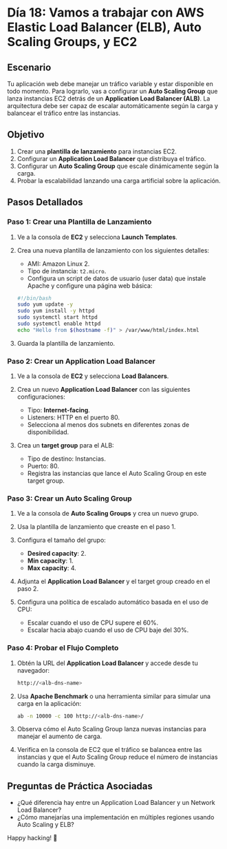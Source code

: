 # Día 18: Vamos a trabajar con AWS Elastic Load Balancer (ELB), Auto Scaling Groups, y EC2

## Escenario

Tu aplicación web debe manejar un tráfico variable y estar disponible en todo momento. Para lograrlo, vas a configurar un **Auto Scaling Group** que lanza instancias EC2 detrás de un **Application Load Balancer (ALB)**. La arquitectura debe ser capaz de escalar automáticamente según la carga y balancear el tráfico entre las instancias.

## Objetivo

1. Crear una **plantilla de lanzamiento** para instancias EC2.
2. Configurar un **Application Load Balancer** que distribuya el tráfico.
3. Configurar un **Auto Scaling Group** que escale dinámicamente según la carga.
4. Probar la escalabilidad lanzando una carga artificial sobre la aplicación.

## Pasos Detallados

### Paso 1: Crear una Plantilla de Lanzamiento

1. Ve a la consola de **EC2** y selecciona **Launch Templates**.
2. Crea una nueva plantilla de lanzamiento con los siguientes detalles:

   - AMI: Amazon Linux 2.
   - Tipo de instancia: `t2.micro`.
   - Configura un script de datos de usuario (user data) que instale Apache y configure una página web básica:

   ```bash
   #!/bin/bash
   sudo yum update -y
   sudo yum install -y httpd
   sudo systemctl start httpd
   sudo systemctl enable httpd
   echo "Hello from $(hostname -f)" > /var/www/html/index.html
   ```

3. Guarda la plantilla de lanzamiento.

### Paso 2: Crear un Application Load Balancer

1. Ve a la consola de **EC2** y selecciona **Load Balancers**.
2. Crea un nuevo **Application Load Balancer** con las siguientes configuraciones:

   - Tipo: **Internet-facing**.
   - Listeners: HTTP en el puerto 80.
   - Selecciona al menos dos subnets en diferentes zonas de disponibilidad.

3. Crea un **target group** para el ALB:

   - Tipo de destino: Instancias.
   - Puerto: 80.
   - Registra las instancias que lance el Auto Scaling Group en este target group.

### Paso 3: Crear un Auto Scaling Group

1. Ve a la consola de **Auto Scaling Groups** y crea un nuevo grupo.
2. Usa la plantilla de lanzamiento que creaste en el paso 1.
3. Configura el tamaño del grupo:

   - **Desired capacity**: 2.
   - **Min capacity**: 1.
   - **Max capacity**: 4.

4. Adjunta el **Application Load Balancer** y el target group creado en el paso 2.
5. Configura una política de escalado automático basada en el uso de CPU:

   - Escalar cuando el uso de CPU supere el 60%.
   - Escalar hacia abajo cuando el uso de CPU baje del 30%.

### Paso 4: Probar el Flujo Completo

1. Obtén la URL del **Application Load Balancer** y accede desde tu navegador:

    ```bash
    http://<alb-dns-name>
    ```

2. Usa **Apache Benchmark** o una herramienta similar para simular una carga en la aplicación:

    ```bash
    ab -n 10000 -c 100 http://<alb-dns-name>/
    ```

3. Observa cómo el Auto Scaling Group lanza nuevas instancias para manejar el aumento de carga.
4. Verifica en la consola de EC2 que el tráfico se balancea entre las instancias y que el Auto Scaling Group reduce el número de instancias cuando la carga disminuye.

## Preguntas de Práctica Asociadas

- ¿Qué diferencia hay entre un Application Load Balancer y un Network Load Balancer?
- ¿Cómo manejarías una implementación en múltiples regiones usando Auto Scaling y ELB?

Happy hacking! 🚀
